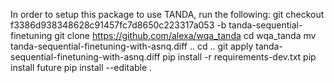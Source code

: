 In order to setup this package to use TANDA, run the following:
git checkout f3386d938348628c91457fc7d8650c223317a053 -b tanda-sequential-finetuning
git clone https://github.com/alexa/wqa_tanda
cd wqa_tanda 
mv tanda-sequential-finetuning-with-asnq.diff ..
cd ..
git apply tanda-sequential-finetuning-with-asnq.diff
pip install -r requirements-dev.txt
pip install future
pip install --editable .

